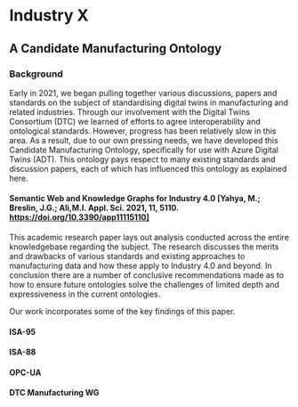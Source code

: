 # Industry X #
## A Candidate Manufacturing Ontology ##
### Background ###
Early in 2021, we began pulling together various discussions, papers and standards on the subject of standardising digital twins in manufacturing and related industries. Through our involvement with the Digital Twins Consortium (DTC) we learned of efforts to agree interoperability and ontological standards. However, progress has been relatively slow in this area. As a result, due to our own pressing needs, we have developed this Candidate Manufacturing Ontology, specifically for use with Azure Digital Twins (ADT).
This ontology pays respect to many existing standards and discussion papers, each of which has influenced this ontology as explained here.
#### Semantic Web and Knowledge Graphs for Industry 4.0 [Yahya, M.; Breslin, J.G.; Ali,M.I. Appl. Sci. 2021, 11, 5110. https://doi.org/10.3390/app11115110] ####
This academic research paper lays out analysis conducted across the entire knowledgebase regarding the subject. The research discusses the merits and drawbacks of various standards and existing approaches to manufacturing data and how these apply to Industry 4.0 and beyond. In conclusion there are a number of conclusive recommendations made as to how to ensure future ontologies solve the challenges of limited depth and expressiveness in the current ontologies.

Our work incorporates some of the key findings of this paper.
#### ISA-95 ####
#### ISA-88 ####
#### OPC-UA ####
#### DTC Manufacturing WG ####
